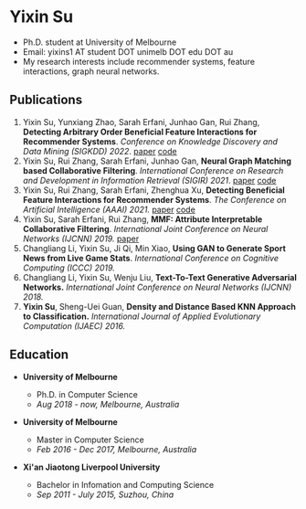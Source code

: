 # Yixin Su
- Ph.D. student at University of Melbourne
- Email: yixins1 AT student DOT unimelb DOT edu DOT au
- My research interests include recommender systems, feature interactions, graph neural networks.

## Publications

1. Yixin Su, Yunxiang Zhao, Sarah Erfani, Junhao Gan, Rui Zhang, **Detecting Arbitrary Order Beneficial Feature Interactions for Recommender Systems**. _Conference on Knowledge Discovery and Data Mining (SIGKDD) 2022_. [paper](https://arxiv.org/abs/2206.13764) [code](https://github.com/ruizhang-ai/HIRS_Hypergraph_Infomax_Recommender_System)
2. Yixin Su, Rui Zhang, Sarah Erfani, Junhao Gan, **Neural Graph Matching based Collaborative Filtering**. _International Conference on Research and Development in Information Retrieval (SIGIR) 2021_. [paper](https://arxiv.org/abs/2105.04067) [code](https://github.com/ruizhang-ai/GMCF_Neural_Graph_Matching_based_Collaborative_Filtering)
3. Yixin Su, Rui Zhang, Sarah Erfani, Zhenghua Xu, **Detecting Beneficial Feature Interactions for Recommender Systems**. _The Conference on Artificial Intelligence (AAAI) 2021._ [paper](https://arxiv.org/abs/2008.00404) [code](https://github.com/ruizhang-ai/SIGN-Detecting-Beneficial-Feature-Interactions-for-Recommender-Systems)
4. Yixin Su, Sarah Erfani, Rui Zhang, **MMF: Attribute Interpretable Collaborative Filtering**. _International Joint Conference on Neural Networks (IJCNN) 2019._ [paper](https://arxiv.org/abs/1908.01099)
5. Changliang Li, Yixin Su, Ji Qi, Min Xiao, **Using GAN to Generate Sport News from Live Game Stats**. _International Conference on Cognitive Computing (ICCC) 2019._
6. Changliang Li, Yixin Su, Wenju Liu, **Text-To-Text Generative Adversarial Networks.** _International Joint Conference on Neural Networks (IJCNN) 2018._
7. **Yixin Su**, Sheng-Uei Guan, **Density and Distance Based KNN Approach to Classification.** _International Journal of Applied Evolutionary Computation (IJAEC) 2016._

## Education

- **University of Melbourne**
  - Ph.D. in Computer Science              
  - _Aug 2018 - now, Melbourne, Australia_

- **University of Melbourne**
  - Master in Computer Science             
  - _Feb 2016 - Dec 2017, Melbourne, Australia_

- **Xi'an Jiaotong Liverpool University**   
  - Bachelor in Infomation and Computing Science   
  - _Sep 2011 - July 2015, Suzhou, China_





